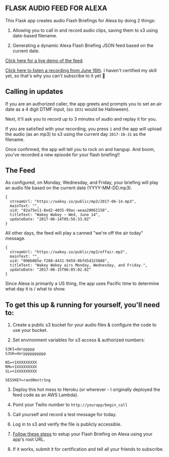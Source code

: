 ## FLASK AUDIO FEED FOR ALEXA

This Flask app creates audio Flash Briefings for Alexa by doing 2 things:

1. Allowing you to call in and record audio clips, saving them to s3 using date-based filename.

2. Generating a dynamic Alexa Flash Briefing JSON feed based on the current date.

[Click here for a live demo of the feed](https://wakeyio-alexa.herokuapp.com/).

[Click here to listen a recording from June 16th](https://wakey.io/alexa_audio/2017-06-16.mp3). I haven't certified my skill yet, so that's why you can't subscribe to it yet :see_no_evil:

## Calling in updates

If you are an authorized caller, the app greets and prompts you to set an air date as a 4 digit DTMF input, (so `1031` would be Halloween).

Next, it'll ask you to record up to 3 minutes of audio and replay it for you.

If you are satisfied with your recording, you press `1` and the app will upload the audio (as an mp3) to s3 using the current day `2017-10-31` as the filename.

Once confirmed, the app will tell you to rock on and hangup. And boom, you've recorded a new episode for your flash briefing!!

## The Feed

As configured, on Monday, Wednesday, and Friday, your briefing will play an audio file based on the current date (YYYY-MM-DD.mp3).

```
{
  streamUrl: "https://wakey.io/public/mp3/2017-06-14.mp3",
  mainText: "",
  uid: "82a75e11-8ed2-4035-99ac-aeaa20062158",
  titleText: "Wakey Wakey ~ Wed, June 14",
  updateDate: "2017-06-14T05:56:33.0Z"
}
```

All other days, the feed will play a canned "we're off the air today" message.

```
{
  streamUrl: "https://wakey.io/public/mp3/offair.mp3",
  mainText: "",
  uid: "090b085e-f208-4431-9459-0bfd5d323888",
  titleText: "Wakey Wakey airs Monday, Wednesday, and Friday.",
  updateDate: "2017-06-15T06:05:02.0Z"
}
```

Since Alexa is primarily a US thing, the app uses Pacific time to determine what day it is / what to show.

## To get this up & running for yourself, you'll need to:

1. Create a public s3 bucket for your audio files & configure the code to use your bucket.

2. Set environment variables for s3 access & authorized numbers:

```
S3KI=derppppp
S3SK=derpppppppppp

NS=+1XXXXXXXXX
RM=+1XXXXXXXXX
SL=+1XXXXXXXXX

SESSKEY=rand0mstr1ng
```

3. Deploy this hot mess to Heroku (or wherever - I originally deployed the feed code as an AWS Lambda).

4. Point your Twilio number to `http://yourapp/begin_call`

5. Call yourself and record a test message for today.

6. Log in to s3 and verify the file is publicly accessible.

7. [Follow these steps]( https://developer.amazon.com/public/solutions/alexa/alexa-skills-kit/docs/steps-to-create-a-flash-briefing-skill) to setup your Flash Briefing on Alexa using your app's root URL.

8. If it works, submit it for certification and tell all your friends to subscribe.
